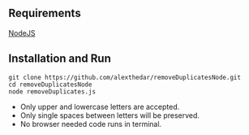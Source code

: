 ## Requirements

[NodeJS](https://nodejs.org/en/)


## Installation and Run

```
git clone https://github.com/alexthedar/removeDuplicatesNode.git
cd removeDuplicatesNode
node removeDuplicates.js
```

- Only upper and lowercase letters are accepted.  
- Only single spaces between letters will be preserved.
- No browser needed code runs in terminal.

